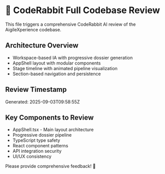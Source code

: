 # 🤖 CodeRabbit Full Codebase Review

This file triggers a comprehensive CodeRabbit AI review of the AigileXperience codebase.

## Architecture Overview

- Workspace-based IA with progressive dossier generation
- AppShell layout with modular components
- Stage timeline with animated pipeline visualization
- Section-based navigation and persistence

## Review Timestamp

Generated: 2025-09-03T09:58:55Z

## Key Components to Review

- AppShell.tsx - Main layout architecture
- Progressive dossier pipeline
- TypeScript type safety
- React component patterns
- API integration security
- UI/UX consistency

Please provide comprehensive feedback! 🐰

